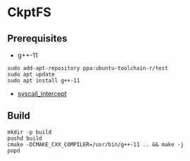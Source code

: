 # CkptFS

## Prerequisites
- g++-11
```
sudo add-apt-repository ppa:ubuntu-toolchain-r/test
sudo apt update
sudo apt install g++-11
```

- [syscall_intercept](https://github.com/pmem/syscall_intercept)

## Build
```
mkdir -p build
pushd build
cmake -DCMAKE_CXX_COMPILER=/usr/bin/g++-11 .. && make -j
popd
```
